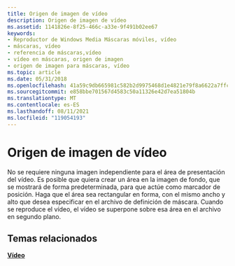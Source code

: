 ```yaml
---
title: Origen de imagen de vídeo
description: Origen de imagen de vídeo
ms.assetid: 1141826e-8f25-466c-a33e-9f491b02ee67
keywords:
- Reproductor de Windows Media Máscaras móviles, vídeo
- máscaras, vídeo
- referencia de máscaras,vídeo
- vídeo en máscaras, origen de imagen
- origen de imagen para máscaras, vídeo
ms.topic: article
ms.date: 05/31/2018
ms.openlocfilehash: 41a59c9db665981c582b2d9975468d1e4821e79f8a6622a7ffcd26c1b35f69e7
ms.sourcegitcommit: e858bbe701567d4583c50a11326e42d7ea51804b
ms.translationtype: MT
ms.contentlocale: es-ES
ms.lasthandoff: 08/11/2021
ms.locfileid: "119054193"
---
```

# <a name="video-image-source"></a>Origen de imagen de vídeo

No se requiere ninguna imagen independiente para el área de presentación del vídeo. Es posible que quiera crear un área en la imagen de fondo, que se mostrará de forma predeterminada, para que actúe como marcador de posición. Haga que el área sea rectangular en forma, con el mismo ancho y alto que desea especificar en el archivo de definición de máscara. Cuando se reproduce el vídeo, el vídeo se superpone sobre esa área en el archivo en segundo plano.

## <a name="related-topics"></a>Temas relacionados

<dl> <dt>

[**Vídeo**](video.md)
</dt> </dl>

 

 




